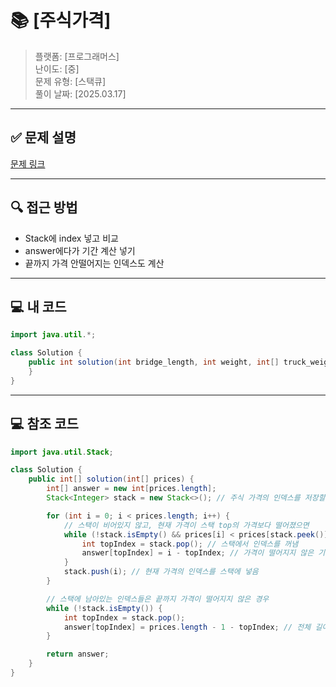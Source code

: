 # 📚 [주식가격]
> 플랫폼: [프로그래머스]  
> 난이도: [중]  
> 문제 유형: [스택큐]  
> 풀이 날짜: [2025.03.17]

---

## ✅ 문제 설명
[문제 링크](https://school.programmers.co.kr/learn/courses/30/lessons/42584)

---

## 🔍 **접근 방법**
- Stack에 index 넣고 비교
- answer에다가 기간 계산 넣기
- 끝까지 가격 안떨어지는 인덱스도 계산

---

## 💻 **내 코드**
```java
import java.util.*;

class Solution {
    public int solution(int bridge_length, int weight, int[] truck_weights) {
    }
}
```
---

## 💻 **참조 코드**
```java
import java.util.Stack;

class Solution {
    public int[] solution(int[] prices) {
        int[] answer = new int[prices.length];
        Stack<Integer> stack = new Stack<>(); // 주식 가격의 인덱스를 저장할 스택

        for (int i = 0; i < prices.length; i++) {
            // 스택이 비어있지 않고, 현재 가격이 스택 top의 가격보다 떨어졌으면
            while (!stack.isEmpty() && prices[i] < prices[stack.peek()]) {
                int topIndex = stack.pop(); // 스택에서 인덱스를 꺼냄
                answer[topIndex] = i - topIndex; // 가격이 떨어지지 않은 기간 계산
            }
            stack.push(i); // 현재 가격의 인덱스를 스택에 넣음
        }

        // 스택에 남아있는 인덱스들은 끝까지 가격이 떨어지지 않은 경우
        while (!stack.isEmpty()) {
            int topIndex = stack.pop();
            answer[topIndex] = prices.length - 1 - topIndex; // 전체 길이 - 1 - 인덱스
        }

        return answer;
    }
}
```